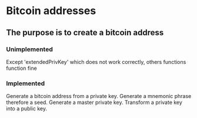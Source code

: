 # Bitcoin addresses
The purpose is to create a bitcoin address
---

### Unimplemented

Except 'extendedPrivKey' which does not work correctly, others functions function fine

### Implemented

Generate a bitcoin address from a private key.
Generate a mnemonic phrase therefore a seed.
Generate a master private key.
Transform a private key into a public key.
